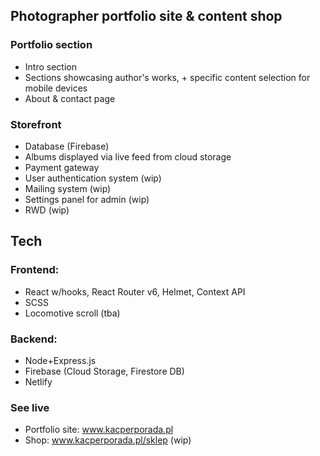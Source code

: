 ## Photographer portfolio site & content shop

### Portfolio section
* Intro section
* Sections showcasing author's works, + specific content selection for mobile devices
* About & contact page 

### Storefront 
* Database (Firebase)
* Albums displayed via live feed from cloud storage
* Payment gateway
* User authentication system (wip)
* Mailing system (wip)
* Settings panel for admin (wip)
* RWD (wip)
  
## Tech
### Frontend: 
* React w/hooks, React Router v6, Helmet, Context API
* SCSS
* Locomotive scroll (tba)

### Backend: 
* Node+Express.js
* Firebase (Cloud Storage, Firestore DB)
* Netlify

### See live

* Portfolio site: www.kacperporada.pl
* Shop: www.kacperporada.pl/sklep (wip)
